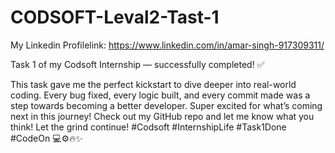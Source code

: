 # CODSOFT-Leval2-Tast-1
My Linkedin Profilelink: https://www.linkedin.com/in/amar-singh-917309311/

Task 1 of my Codsoft Internship — successfully completed! ✅

This task gave me the perfect kickstart to dive deeper into real-world coding. Every bug fixed, every logic built, and every commit made was a step towards becoming a better developer.
Super excited for what’s coming next in this journey!
Check out my GitHub repo and let me know what you think!
Let the grind continue!
#Codsoft 
#InternshipLife 
#Task1Done 
#CodeOn
💻⚙️🔥✨
